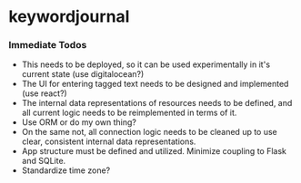 # keywordjournal

### Immediate Todos

- This needs to be deployed, so it can be used experimentally in it's current state (use digitalocean?)
- The UI for entering tagged text needs to be designed and implemented (use react?)
- The internal data representations of resources needs to be defined, and all current logic needs to be reimplemented in terms of it.
- Use ORM or do my own thing?
- On the same not, all connection logic needs to be cleaned up to use clear, consistent internal data representations.
- App structure must be defined and utilized. Minimize coupling to Flask and SQLite.
- Standardize time zone?
